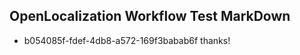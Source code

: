 ## OpenLocalization Workflow Test MarkDown
* b054085f-fdef-4db8-a572-169f3babab6f thanks!

<!--HONumber=Jul16_HO4-->


